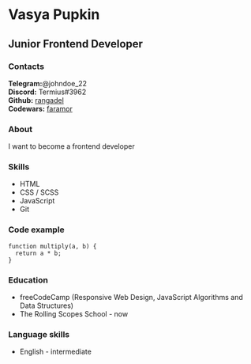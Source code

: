 # Vasya Pupkin

## Junior Frontend Developer

### Contacts
__Telegram:__@johndoe_22  
__Discord:__ Termius#3962  
__Github:__ [rangadel](https://github.com/rangadel)  
__Codewars:__ [faramor](https://www.codewars.com/users/faramor)  

### About
I want to become a frontend developer

### Skills
* HTML
* CSS / SCSS
* JavaScript
* Git

### Code example
```
function multiply(a, b) {
  return a * b;
}
```

### Education
* freeCodeCamp (Responsive Web Design, JavaScript Algorithms and Data Structures)
* The Rolling Scopes School - now  

### Language skills
* English - intermediate